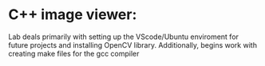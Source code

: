 # C++ image viewer:

Lab deals primarily with setting up the VScode/Ubuntu enviroment for future projects and installing OpenCV library. Additionally, begins work with creating make files for the gcc compiler
